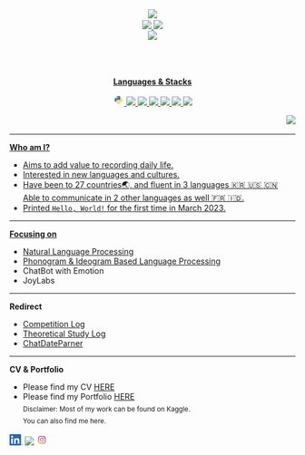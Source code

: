 <div align="center">
  <img height=120 src="https://github.com/user-attachments/assets/e5a623f8-7228-44f1-bca2-f9b2dcc1e8da"><br>
  <a href="https://www.kaggle.com/jasonheesanglee"><img src="https://www.kaggle.com/static/images/site-logo.svg" width="100" /> <img src="https://www.kaggle.com/static/images/tiers/master@192.png" width="50" /> 
</div> 
<div align="center">
  <img src="https://github-readme-stats.vercel.app/api?username=jasonheesanglee&show_icons=true&hide_border=true" />

</div>
    
<br><br>
<div align="center">

  <b>Languages & Stacks</b><br>
  
  <code><img height="20" src="https://raw.githubusercontent.com/github/explore/a5995564b5ff71c41da080abc49f1ba4132127c1/topics/python/python.png"></code>
  <code><img height="20" src="https://github.com/jasonheesanglee/jasonheesanglee/assets/123557477/c7d66efc-c71a-4b55-9797-116c2c050d05"></code>
  <code><img height="20" src="https://github.com/jasonheesanglee/jasonheesanglee/assets/123557477/cb0fee21-75dd-492e-a05a-ce9d32a27c26"></code>
  <code><img height="20" src="https://github.com/jasonheesanglee/jasonheesanglee/assets/123557477/f3499d40-7c3f-4dc8-ac15-0eb671cf565e"></code>
  <code><img height="20" src="https://github.com/jasonheesanglee/jasonheesanglee/assets/123557477/54b2e752-89d4-46ca-8637-8d176cdebd6d"></code>
  <code><img height="20" src="https://github.com/jasonheesanglee/jasonheesanglee/assets/123557477/8cacc1a8-3319-4547-8be5-6de6b0fdec6d"></code>
  <code><img height="20" src="https://github.com/jasonheesanglee/jasonheesanglee/assets/123557477/2315b07d-ed3e-4462-843d-8c883fa3bfc6"></code>

</div>

<div align="right">
  <img src="https://hits.seeyoufarm.com/api/count/incr/badge.svg?url=https%3A%2F%2Fgithub.com%2Fjasonheesanglee%2Fkaggle-badge&count_bg=%23DDAA17&title_bg=%23555555&icon=&icon_color=%23E7E7E7&title=hits&edge_flat=false">
  
</div>

-------------
<b>Who am I?</b>
- Aims to add value to recording daily life.<br>
- Interested in new languages and cultures.<br>
- Have been to 27 countries🌏, and fluent in 3 languages 🇰🇷 🇺🇸 🇨🇳<br>Able to communicate in 2 other languages as well 🇫🇷 🇮🇩.<br>
- Printed `Hello, World!` for the first time in March 2023.

-------------
<b>Focusing on</b><br>
- Natural Language Processing<br>
- [Phonogram & Ideogram Based Language Processing](https://www.kaggle.com/code/jasonheesanglee/ideogram-based-vs-phonogram-based-language)
- ChatBot with Emotion
- JoyLabs

-------------
<b>Redirect</b><br>
- [Competition Log](https://github.com/jasonheesanglee/kaggle)<br>
- [Theoretical Study Log](https://github.com/jasonheesanglee/theoretical_study)
- [ChatDateParner](https://github.com/jasonheesanglee/chatgirlfriend)

-------------
<b>CV & Portfolio</b><br>
- Please find my CV [HERE](https://github.com/jasonheesanglee/CV_and_Portfolio/blob/main/Heesang%20Lee_CV.pdf)<br>
- Please find my Portfolio [HERE](https://github.com/jasonheesanglee/CV_and_Portfolio/blob/main/Jason%20Heesang%20Lee%20Portfolio_EN.pdf)<br>
<sub>Disclaimer: Most of my work can be found on Kaggle.<br>You can also find me here.<sub>

<a href="https://www.linkedin.com/in/jasonheesanglee/" target="_blank"><img src="https://github.com/jasonheesanglee/jasonheesanglee/blob/main/image/LI-In-Bug.png" height="20"></a>
<a href="https://www.kaggle.com/jasonheesanglee"><img src="https://www.kaggle.com/static/images/site-logo.svg" height="20"></a>
<a href="https://www.instagram.com/jasonhslee"><img src="https://github.com/jasonheesanglee/jasonheesanglee/blob/main/image/%E2%80%94Pngtree%E2%80%94instagram%20icon%20instagram%20logo_3584853.png" height="20"> </a>


